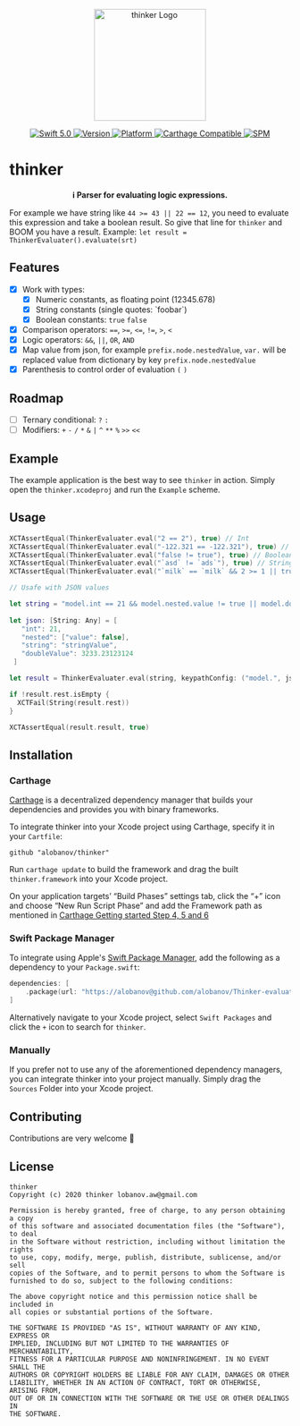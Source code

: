 <p align="center">
   <img width="200" src="https://raw.githubusercontent.com/SvenTiigi/SwiftKit/gh-pages/readMeAssets/SwiftKitLogo.png" alt="thinker Logo">
</p>

<p align="center">
   <a href="https://developer.apple.com/swift/">
      <img src="https://img.shields.io/badge/Swift-5.0-orange.svg?style=flat" alt="Swift 5.0">
   </a>
   <a href="http://cocoapods.org/pods/thinker">
      <img src="https://img.shields.io/cocoapods/v/thinker.svg?style=flat" alt="Version">
   </a>
   <a href="http://cocoapods.org/pods/thinker">
      <img src="https://img.shields.io/cocoapods/p/thinker.svg?style=flat" alt="Platform">
   </a>
   <a href="https://github.com/Carthage/Carthage">
      <img src="https://img.shields.io/badge/Carthage-compatible-4BC51D.svg?style=flat" alt="Carthage Compatible">
   </a>
   <a href="https://github.com/apple/swift-package-manager">
      <img src="https://img.shields.io/badge/Swift%20Package%20Manager-compatible-brightgreen.svg" alt="SPM">
   </a>
</p>

# thinker
<p align="center">
<b>ℹ️ Parser for evaluating logic expressions.</b>
</p>

For example we have string like `44 >= 43 || 22 == 12`, you need to evaluate this expression and take  a boolean result. So give that line for `thinker` and BOOM you have a result. Example: `let result = ThinkerEvaluater().evaluate(srt)`

## Features

- [x] Work with types:
   - [x] Numeric constants, as floating point (12345.678)
   - [x] String constants (single quotes: \`foobar\`)
   - [x] Boolean constants: `true` `false`
- [x] Comparison operators: `==`, `>=`, `<=`, `!=`, `>`, `<`
- [x] Logic operators: `&&`, `||`, `OR`, `AND`
- [x] Map value from json, for example `prefix.node.nestedValue`, `var.` will be replaced value from dictionary by key `prefix.node.nestedValue`
- [x] Parenthesis to control order of evaluation `(` `)`

## Roadmap

- [ ] Ternary conditional: `?` `:`
- [ ] Modifiers: `+` `-` `/` `*` `&` `|` `^` `**` `%` `>>` `<<`

## Example

The example application is the best way to see `thinker` in action. Simply open the `thinker.xcodeproj` and run the `Example` scheme.

## Usage

```swift    
XCTAssertEqual(ThinkerEvaluater.eval("2 == 2"), true) // Int
XCTAssertEqual(ThinkerEvaluater.eval("-122.321 == -122.321"), true) // Doube
XCTAssertEqual(ThinkerEvaluater.eval("false != true"), true) // Boolean
XCTAssertEqual(ThinkerEvaluater.eval("`asd` != `ads`"), true) // String
XCTAssertEqual(ThinkerEvaluater.eval("`milk` == `milk` && 2 >= 1 || true == true"), true) // Composite expression

// Usafe with JSON values

let string = "model.int == 21 && model.nested.value != true || model.doubleValue == 3233.23123124 && `model.string` == `stringValue`"
    
let json: [String: Any] = [
   "int": 21,
   "nested": ["value": false],
   "string": "stringValue",
   "doubleValue": 3233.23123124
 ]

let result = ThinkerEvaluater.eval(string, keypathConfig: ("model.", json))

if !result.rest.isEmpty {
  XCTFail(String(result.rest))
}

XCTAssertEqual(result.result, true)

```

## Installation

### Carthage

[Carthage](https://github.com/Carthage/Carthage) is a decentralized dependency manager that builds your dependencies and provides you with binary frameworks.

To integrate thinker into your Xcode project using Carthage, specify it in your `Cartfile`:

```ogdl
github "alobanov/thinker"
```

Run `carthage update` to build the framework and drag the built `thinker.framework` into your Xcode project. 

On your application targets’ “Build Phases” settings tab, click the “+” icon and choose “New Run Script Phase” and add the Framework path as mentioned in [Carthage Getting started Step 4, 5 and 6](https://github.com/Carthage/Carthage/blob/master/README.md#if-youre-building-for-ios-tvos-or-watchos)

### Swift Package Manager

To integrate using Apple's [Swift Package Manager](https://swift.org/package-manager/), add the following as a dependency to your `Package.swift`:

```swift
dependencies: [
    .package(url: "https://alobanov@github.com/alobanov/Thinker-evaluater.git", from: "1.0.0")
]
```

Alternatively navigate to your Xcode project, select `Swift Packages` and click the `+` icon to search for `thinker`.

### Manually

If you prefer not to use any of the aforementioned dependency managers, you can integrate thinker into your project manually. Simply drag the `Sources` Folder into your Xcode project.

## Contributing
Contributions are very welcome 🙌

## License

```
thinker
Copyright (c) 2020 thinker lobanov.aw@gmail.com

Permission is hereby granted, free of charge, to any person obtaining a copy
of this software and associated documentation files (the "Software"), to deal
in the Software without restriction, including without limitation the rights
to use, copy, modify, merge, publish, distribute, sublicense, and/or sell
copies of the Software, and to permit persons to whom the Software is
furnished to do so, subject to the following conditions:

The above copyright notice and this permission notice shall be included in
all copies or substantial portions of the Software.

THE SOFTWARE IS PROVIDED "AS IS", WITHOUT WARRANTY OF ANY KIND, EXPRESS OR
IMPLIED, INCLUDING BUT NOT LIMITED TO THE WARRANTIES OF MERCHANTABILITY,
FITNESS FOR A PARTICULAR PURPOSE AND NONINFRINGEMENT. IN NO EVENT SHALL THE
AUTHORS OR COPYRIGHT HOLDERS BE LIABLE FOR ANY CLAIM, DAMAGES OR OTHER
LIABILITY, WHETHER IN AN ACTION OF CONTRACT, TORT OR OTHERWISE, ARISING FROM,
OUT OF OR IN CONNECTION WITH THE SOFTWARE OR THE USE OR OTHER DEALINGS IN
THE SOFTWARE.
```
